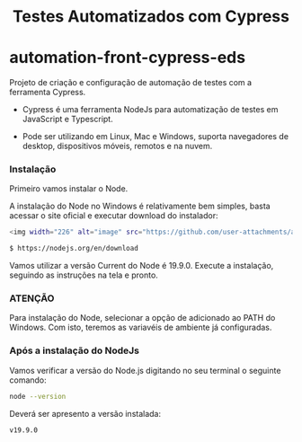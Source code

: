 <h1 align="center">Testes Automatizados com Cypress</h1>

# automation-front-cypress-eds
Projeto de criação e configuração de automação de testes com a ferramenta Cypress.

- Cypress é uma ferramenta NodeJs para automatização de testes em JavaScript e Typescript.
  
- Pode ser utilizando em Linux, Mac e Windows, suporta navegadores de desktop, dispositivos móveis, remotos e na nuvem.

### Instalação
 
Primeiro vamos instalar o Node.

A instalação do Node no Windows é relativamente bem simples, basta acessar o site oficial e executar download do instalador:
```sh
<img width="226" alt="image" src="https://github.com/user-attachments/assets/eaee904f-d74d-4418-85da-579e2a4a3a9e" />

$ https://nodejs.org/en/download
```
Vamos utilizar a versão Current do Node é 19.9.0. 
Execute a instalação, seguindo as instruções na tela e pronto.
### ATENÇÃO
Para instalação do Node, selecionar a opção de adicionado ao PATH do Windows. Com isto, teremos as variavéis de ambiente já configuradas.

### Após a instalação do NodeJs
Vamos verificar a versão do Node.js digitando no seu terminal o seguinte comando:
```sh
node --version
```
Deverá ser apresento a versão instalada:
```sh
v19.9.0
```
